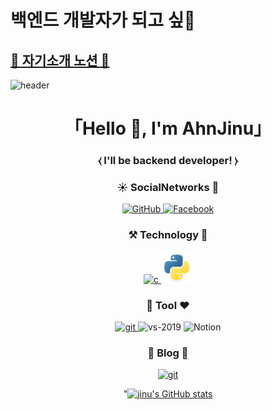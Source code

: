 # 백엔드 개발자가 되고 싶🐔
## [🍎 자기소개 노션  🌱](https://tangy-island-25d.notion.site/bc031366501e4bf2a11b0c250ead139b)

![header](https://capsule-render.vercel.app/api?type=waving&color=auto&height=300&section=header&text=Welcome&fontSize=90&animation=fadeIn&fontAlignY=38&desc=Ahn_Jin_u&descAlignY=51&descAlign=49)

<h1 align="center">「Hello 👋, I'm AhnJinu」</h1>
<h3 align="center">⧼ I'll be backend developer! ⧽</h3>

<p align="center">
  <h3 align="center">☀ SocialNetworks 🚗</h3>
  <p align="center"> 
    <a href="https://github.com/jinwoo794533" target="_blank">
      <img src="https://img.icons8.com/ios-filled/50/000000/github.png" alt="GitHub" width="50" height="50"/> 
    </a> 
    <a href="https://www.facebook.com/profile.php?id=100035352503933" target="_blank">
     <img src="https://img.icons8.com/nolan/64/facebook.png" alt="Facebook" width="50" height="50" />
    </a>
  </p>
  <h3 align="center">⚒ Technology 💎</h3>
  <p align="center">
    <a href="https://spring.io/" target="_blank">
        <img src="https://img.icons8.com/color/48/000000/spring-logo.png" alt="c" width="50" height="50"/>
    </a> 
    <a href="https://www.python.org" target="_blank"> 
      <img src="https://raw.githubusercontent.com/devicons/devicon/master/icons/python/python-original.svg" alt="python" width="50" height="50"/> </a> 
  </p>
    <h3 align="center"> 🎉 Tool ❤️</h3>
    <p align="center">
       <a href="https://git-scm.com/" target="_blank"> 
        <img src="https://img.icons8.com/nolan/64/git.png" alt="git" width="40" height="40"/> 
       </a> 
       <a>
        <img src="https://img.icons8.com/color/48/000000/intellij-idea.png" alt="vs-2019" width="50" height="50"/>
       </a>
       <a>
         <img src="https://img.icons8.com/ios/150/000000/notion.png" alt="Notion" width="50" height="50"/>
       </a>
    </p>
    <h3 align="center">🍇 Blog 📝</h3>
    <p align="center">
       <a href="https://jinu-secretspace.tistory.com/" target="_blank"> 
        <img src="https://img.icons8.com/nolan/64/google-blog-search.png" alt="git" width="40" height="40"/> 
       </a>
    </p>
 </p>
 <div align="center">

  "[![jinu's GitHub stats](https://github-readme-stats.vercel.app/api?username=jinwoo794533&show_icons=true&theme=cobalt)](https://github.com/anuraghazra/github-readme-stats)

  </div>
<!--
**jinwoo794533/jinwoo794533** is a ✨ _special_ ✨ repository because its `README.md` (this file) appears on your GitHub profile.

Here are some ideas to get you started:

- 🔭 I’m currently working on ...
- 🌱 I’m currently learning ...
- 👯 I’m looking to collaborate on ...
- 🤔 I’m looking for help with ...
- 💬 Ask me about ...
- 📫 How to reach me: ...
- 😄 Pronouns: ...
- ⚡ Fun fact: ...
-->
